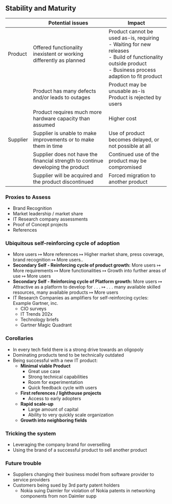## Stability and Maturity
|          | Potential issues                                                                 | Impact                                                                                                                                                                    |
| -------- | -------------------------------------------------------------------------------- | ------------------------------------------------------------------------------------------------------------------------------------------------------------------------- |
| Product  | Offered functionality inexistent or working differently as planned<br>           | Product cannot be used as-is, requiring<br>    - Waiting for new releases<br>	- Build of functionality outside product<br>	- Business process adaption to fit product<br> |
|          | Product has many defects and/or leads to outages<br>                             | Product may be unusable as-is<br>Product is rejected by users                                                                                                             |
|          | Product requires much more hardware capacity than assumed                        | Higher cost                                                                                                                                                               |
| Supplier | Supplier is unable to make improvements or to make them in time                  | Use of product becomes delayed, or not possible at all                                                                                                                    |
|          | Supplier does not have the financial strength to continue developing the product | Continued use of the product may be compromised                                                                                                                           |
|          | Supplier will be acquired and the product discontinued                           | Forced migration to another product                                                                                                                                       |
### Proxies to Assess
- Brand Recognition
- Market leadership / market share
- IT Research company assessments
- Proof of Concept projects
- References

### Ubiquitous self-reinforcing cycle of adoption
- More users $\mapsto$ More references $\mapsto$ Higher market share, press coverage, brand recognition $\mapsto$ More users..
- **Secondary Self - Reinforcing cycle of product growth:**
  More users $\mapsto$ More requirements $\mapsto$ More functionalities $\mapsto$ Growth into further areas of use $\mapsto$ More users
- **Secondary Self - Reinforcing cycle of Platform growth:**
  More users $\mapsto$ Attractive as a platform to develop for . . . $\mapsto$ . . . many available skilled resources,  many available products $\mapsto$ More users
-  IT Research Companies as amplifiers for self-reinforcing cycles: Example Gartner, inc.
	- CIO surveys
	- IT Trends 202x
	- Technology briefs
	- Gartner Magic Quadrant

### Corollaries
- In every tech field there is a strong drive towards an oligopoly
- Dominating products tend to be technically outdated
- Being successful with a new IT product:
	- **Minimal viable Product**
		- Great use case
		- Strong technical capabilities
		- Room for experimentation
		- Quick feedback cycle with users
	- **First references / lighthouse projects**
		- Access to early adopters
	- **Rapid scale-up**
		- Large amount of capital
		- Ability to very quickly scale organization
	- **Growth into neighboring fields**

### Tricking the system
- Leveraging the company brand for overselling
- Using the brand of a successful product to sell another product

### Future trouble
- Suppliers changing their business model from software provider to service providers
- Customers being sued by 3rd party patent holders
	- Nokia suing Daimler for violation of Nokia patents in networking components from non Daimler supp